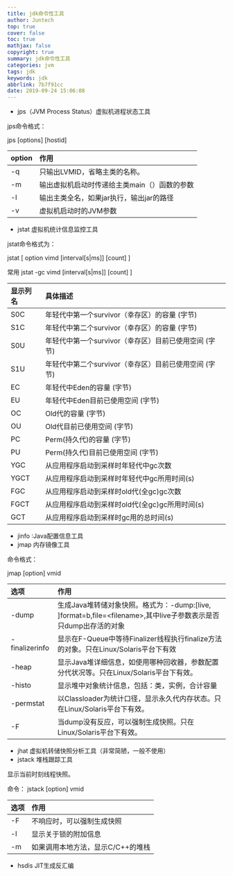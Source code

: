 ```yaml
---
title: jdk命令性工具
author: Juntech
top: true
cover: false
toc: true
mathjax: false
copyright: true
summary: jdk命令性工具
categories: jvm
tags: jdk
keywords: jdk
abbrlink: 7b7f91cc
date: 2019-09-24 15:06:08
---
```


- jps（JVM Process Status）虚拟机进程状态工具

jps命令格式：

jps \[options\] \[hostid\]

| option | 作用                                         |
| :----- | :------------------------------------------- |
| -q     | 只输出LVMID，省略主类的名称。                |
| -m     | 输出虚拟机启动时传递给主类main（）函数的参数 |
| -l     | 输出主类全名，如果jar执行，输出jar的路径     |
| -v     | 虚拟机启动时的JVM参数                        |

- jstat 虚拟机统计信息监控工具

jstat命令格式为：

jstat \[ option vimd \[interval\[s\|ms\]\] \[count\] \]

常用 jstat -gc vimd \[interval\[s\|ms\]\] \[count\] \]

  

| 显示列名 | 具体描述                                                |
| :------- | :------------------------------------------------------ |
| S0C      | 年轻代中第一个survivor（幸存区）的容量 \(字节\)         |
| S1C      | 年轻代中第二个survivor（幸存区）的容量 \(字节\)         |
| S0U      | 年轻代中第一个survivor（幸存区）目前已使用空间 \(字节\) |
| S1U      | 年轻代中第二个survivor（幸存区）目前已使用空间 \(字节\) |
| EC       | 年轻代中Eden的容量 \(字节\)                             |
| EU       | 年轻代中Eden目前已使用空间 \(字节\)                     |
| OC       | Old代的容量 \(字节\)                                    |
| OU       | Old代目前已使用空间 \(字节\)                            |
| PC       | Perm\(持久代\)的容量 \(字节\)                           |
| PU       | Perm\(持久代\)目前已使用空间 \(字节\)                   |
| YGC      | 从应用程序启动到采样时年轻代中gc次数                    |
| YGCT     | 从应用程序启动到采样时年轻代中gc所用时间\(s\)           |
| FGC      | 从应用程序启动到采样时old代\(全gc\)gc次数               |
| FGCT     | 从应用程序启动到采样时old代\(全gc\)gc所用时间\(s\)      |
| GCT      | 从应用程序启动到采样时gc用的总时间\(s\)                 |

  

- jinfo :Java配置信息工具
- jmap 内存镜像工具

命令格式：

jmap \[option\] vmid

| 选项           | 作用                                                         |
| :------------- | :----------------------------------------------------------- |
| -dump          | 生成Java堆转储对象快照。格式为：-dump:\[live, \]format=b,file=&lt;filename&gt;,其中live子参数表示是否只dump出存活的对象 |
| -finalizerinfo | 显示在F-Queue中等待Finalizer线程执行finalize方法的对象。只在Linux/Solaris平台下有效 |
| -heap          | 显示Java堆详细信息，如使用哪种回收器，参数配置分代状况等。只在Linux/Solaris平台下有效。 |
| -histo         | 显示堆中对象统计信息，包括：类，实例，合计容量               |
| -permstat      | 以Classloader为统计口径，显示永久代内存状态。只在Linux/Solaris平台下有效。 |
| -F             | 当dump没有反应，可以强制生成快照。只在Linux/Solaris平台下有效。 |

  

- jhat 虚拟机转储快照分析工具（非常简陋，一般不使用）
- jstack 堆栈跟踪工具

显示当前时刻线程快照。

命令： jstack \[option\] vmid

| 选项 | 作用                              |
| :--- | :-------------------------------- |
| -F   | 不响应时，可以强制生成快照        |
| -l   | 显示关于锁的附加信息              |
| -m   | 如果调用本地方法，显示C/C++的堆栈 |

- hsdis JIT生成反汇编

